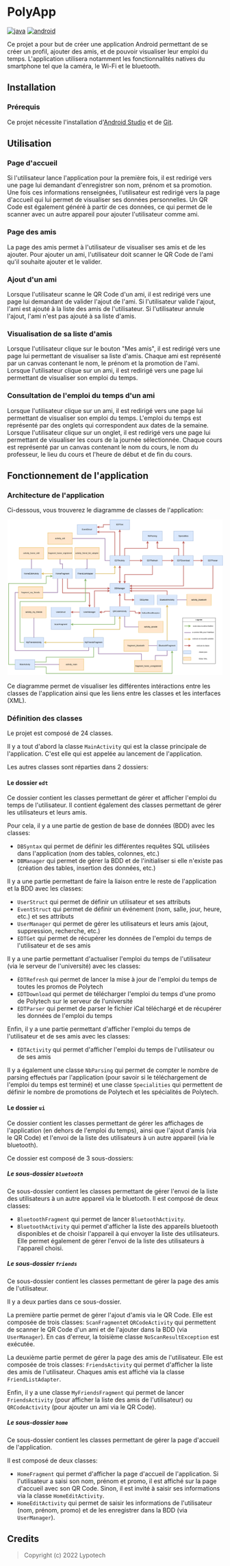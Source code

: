 # PolyApp
[![java](https://img.shields.io/badge/language-java-%23f34b7d.svg?style=plastic)](https://en.wikipedia.org/wiki/Java_(programming_language)) 
[![android](https://img.shields.io/badge/platform-android-0078d7.svg?style=plastic)](https://en.wikipedia.org/wiki/Android_(operating_system))

Ce projet a pour but de créer une application Android permettant de se créer un profil, ajouter des amis, et de pouvoir visualiser leur emploi du temps. L'application utilisera notamment les fonctionnalités natives du smartphone tel que la caméra, le Wi-Fi et le bluetooth.

## Installation

### Prérequis
Ce projet nécessite l'installation d'[Android Studio](https://developer.android.com/studio/index.html) et de [Git](https://git-scm.com/).

## Utilisation

### Page d'accueil

Si l'utilisateur lance l'application pour la première fois, il est redirigé vers une page lui demandant d'enregistrer son nom, prénom et sa promotion. Une fois ces informations renseignées, l'utilisateur est redirigé vers la page d'accueil qui lui permet de visualiser ses données personnelles. Un QR Code est également généré à partir de ces données, ce qui permet de le scanner avec un autre appareil pour ajouter l'utilisateur comme ami.

### Page des amis

La page des amis permet à l'utilisateur de visualiser ses amis et de les ajouter. Pour ajouter un ami, l'utilisateur doit scanner le QR Code de l'ami qu'il souhaite ajouter et le valider.

### Ajout d'un ami

Lorsque l'utilisateur scanne le QR Code d'un ami, il est redirigé vers une page lui demandant de valider l'ajout de l'ami. Si l'utilisateur valide l'ajout, l'ami est ajouté à la liste des amis de l'utilisateur. Si l'utilisateur annule l'ajout, l'ami n'est pas ajouté à sa liste d'amis.

### Visualisation de sa liste d'amis

Lorsque l'utilisateur clique sur le bouton "Mes amis", il est redirigé vers une page lui permettant de visualiser sa liste d'amis. Chaque ami est représenté par un canvas contenant le nom, le prénom et la promotion de l'ami. Lorsque l'utilisateur clique sur un ami, il est redirigé vers une page lui permettant de visualiser son emploi du temps.

### Consultation de l'emploi du temps d'un ami

Lorsque l'utilisateur clique sur un ami, il est redirigé vers une page lui permettant de visualiser son emploi du temps. L'emploi du temps est représenté par des onglets qui correspondent aux dates de la semaine. Lorsque l'utilisateur clique sur un onglet, il est redirigé vers une page lui permettant de visualiser les cours de la journée sélectionnée. Chaque cours est représenté par un canvas contenant le nom du cours, le nom du professeur, le lieu du cours et l'heure de début et de fin du cours.

## Fonctionnement de l'application

### Architecture de l'application

Ci-dessous, vous trouverez le diagramme de classes de l'application:

![Architecture](https://github.com/Projet-IOT-2022-2023/PolyApp/raw/main/imgs/scheme-polyapp.png)

Ce diagramme permet de visualiser les différentes intéractions entre les classes de l'application ainsi que les liens entre les classes et les interfaces (XML).

### Définition des classes

Le projet est composé de 24 classes. 

Il y a tout d'abord la classe `MainActivity` qui est la classe principale de l'application. C'est elle qui est appelée au lancement de l'application.

Les autres classes sont réparties dans 2 dossiers:

#### Le dossier `edt`
Ce dossier contient les classes permettant de gérer et afficher l'emploi du temps de l'utilisateur. Il contient également des classes permettant de gérer les utilisateurs et leurs amis.

Pour cela, il y a une partie de gestion de base de données (BDD) avec les classes:
- `DBSyntax` qui permet de définir les différentes requêtes SQL utilisées dans l'application (nom des tables, colonnes, etc.)
- `DBManager` qui permet de gérer la BDD et de l'initialiser si elle n'existe pas (création des tables, insertion des données, etc.)

Il y a une partie permettant de faire la liaison entre le reste de l'application et la BDD avec les classes:
- `UserStruct` qui permet de définir un utilisateur et ses attributs
- `EventStruct` qui permet de définir un événement (nom, salle, jour, heure, etc.) et ses attributs
- `UserManager` qui permet de gérer les utilisateurs et leurs amis (ajout, suppression, recherche, etc.)
- `EDTGet` qui permet de récupérer les données de l'emploi du temps de l'utilisateur et de ses amis

Il y a une partie permettant d'actualiser l'emploi du temps de l'utilisateur (via le serveur de l'université) avec les classes:
- `ÈDTRefresh` qui permet de lancer la mise à jour de l'emploi du temps de toutes les promos de Polytech
- `EDTDownload` qui permet de télécharger l'emploi du temps d'une promo de Polytech sur le serveur de l'université
- `EDTParser` qui permet de parser le fichier iCal téléchargé et de récupérer les données de l'emploi du temps

Enfin, il y a une partie permettant d'afficher l'emploi du temps de l'utilisateur et de ses amis avec les classes:
- `EDTActivity` qui permet d'afficher l'emploi du temps de l'utilisateur ou de ses amis

Il y a également une classe `NbParsing` qui permet de compter le nombre de parsing effectués par l'application (pour savoir si le téléchargement de l'emploi du temps est terminé) et une classe `Specialities` qui permettent de définir le nombre de promotions de Polytech et les spécialités de Polytech.

#### Le dossier `ui`
Ce dossier contient les classes permettant de gérer les affichages de l'application (en dehors de l'emploi du temps), ainsi que l'ajout d'amis (via le QR Code) et l'envoi de la liste des utilisateurs à un autre appareil (via le bluetooth).

Ce dossier est composé de 3 sous-dossiers:

##### Le sous-dossier `bluetooth`
Ce sous-dossier contient les classes permettant de gérer l'envoi de la liste des utilisateurs à un autre appareil via le bluetooth.
Il est composé de deux classes:
- `BluetoothFragment` qui permet de lancer `BluetoothActivity`.
- `BluetoothActivity` qui permet d'afficher la liste des appareils bluetooth disponibles et de choisir l'appareil à qui envoyer la liste des utilisateurs. Elle permet également de gérer l'envoi de la liste des utilisateurs à l'appareil choisi.

##### Le sous-dossier `friends`
Ce sous-dossier contient les classes permettant de gérer la page des amis de l'utilisateur.

Il y a deux parties dans ce sous-dossier.

La première partie permet de gérer l'ajout d'amis via le QR Code. Elle est composée de trois classes: `ScanFragment`et `QRCodeActivity` qui permettent de scanner le QR Code d'un ami et de l'ajouter dans la BDD (via `UserManager`). En cas d'erreur, la toisième classe `NoScanResultException` est exécutée.

La deuxième partie permet de gérer la page des amis de l'utilisateur. Elle est composée de trois classes: `FriendsActivity` qui permet d'afficher la liste des amis de l'utilisateur. Chaques amis est affiché via la classe `FriendListAdapter`.

Enfin, il y a une classe `MyFriendsFragment` qui permet de lancer `FriendsActivity` (pour afficher la liste des amis de l'utilisateur) ou `QRCodeActivity` (pour ajouter un ami via le QR Code).

##### Le sous-dossier `home`
Ce sous-dossier contient les classes permettant de gérer la page d'accueil de l'application.

Il est composé de deux classes:
- `HomeFragment` qui permet d'afficher la page d'accueil de l'application. Si l'utilisateur a saisi son nom, prénom et promo, il est affiché sur la page d'accueil avec son QR Code. Sinon, il est invité à saisir ses informations via la classe `HomeEditActivity`.
- `HomeEditActivity` qui permet de saisir les informations de l'utilisateur (nom, prénom, promo) et de les enregistrer dans la BDD (via `UserManager`).

## Credits

> Copyright (c) 2022 Lypotech
